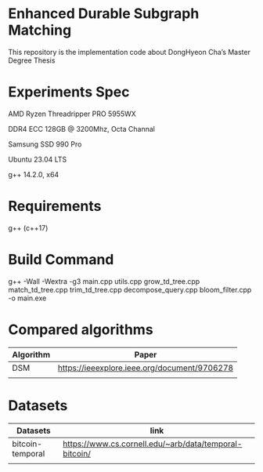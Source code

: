 # Enhanced Durable Subgraph Matching



This repository is the implementation code about DongHyeon Cha’s Master Degree Thesis

# Experiments Spec

AMD Ryzen Threadripper PRO 5955WX

DDR4 ECC 128GB @ 3200Mhz, Octa Channal

Samsung SSD 990 Pro

Ubuntu 23.04 LTS

g++ 14.2.0, x64

# Requirements

g++ (c++17)

# Build Command

g++ -Wall -Wextra -g3 main.cpp utils.cpp grow_td_tree.cpp match_td_tree.cpp trim_td_tree.cpp decompose_query.cpp bloom_filter.cpp -o main.exe

# Compared algorithms



| Algorithm | Paper |
| --- | --- |
| DSM | https://ieeexplore.ieee.org/document/9706278 |
|  |  |

# Datasets



| Datasets | link |
| --- | --- |
| bitcoin-temporal | https://www.cs.cornell.edu/~arb/data/temporal-bitcoin/ |
|  |  |
